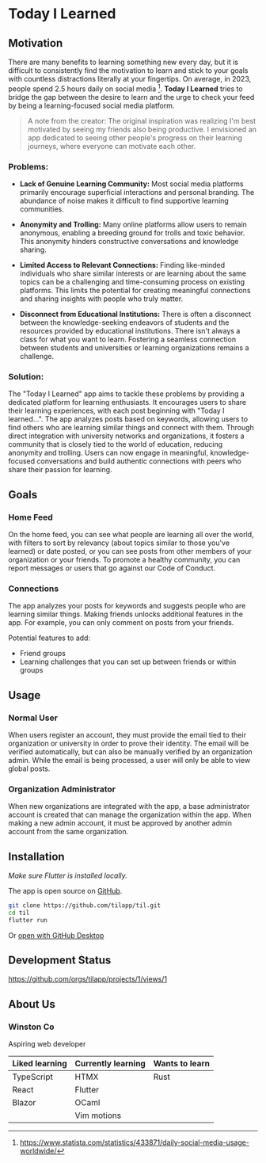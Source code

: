 # Today I Learned

## Motivation

There are many benefits to learning something new every day, but it is difficult to consistently find the motivation to learn and stick to your goals with countless distractions literally at your fingertips. On average, in 2023, people spend 2.5 hours daily on social media [^1]. **Today I Learned** tries to bridge the gap between the desire to learn and the urge to check your feed by being a learning-focused social media platform.

> A note from the creator: The original inspiration was realizing I'm best motivated by seeing my friends also being productive. I envisioned an app dedicated to seeing other people's progress on their learning journeys, where everyone can motivate each other.

### Problems:

- **Lack of Genuine Learning Community:** Most social media platforms primarily encourage superficial interactions and personal branding. The abundance of noise makes it difficult to find supportive learning communities.

- **Anonymity and Trolling:** Many online platforms allow users to remain anonymous, enabling a breeding ground for trolls and toxic behavior. This anonymity hinders constructive conversations and knowledge sharing.

- **Limited Access to Relevant Connections:** Finding like-minded individuals who share similar interests or are learning about the same topics can be a challenging and time-consuming process on existing platforms. This limits the potential for creating meaningful connections and sharing insights with people who truly matter.

- **Disconnect from Educational Institutions:** There is often a disconnect between the knowledge-seeking endeavors of students and the resources provided by educational institutions. There isn't always a class for what you want to learn. Fostering a seamless connection between students and universities or learning organizations remains a challenge.

### Solution:

The "Today I Learned" app aims to tackle these problems by providing a dedicated platform for learning enthusiasts. It encourages users to share their learning experiences, with each post beginning with "Today I learned...". The app analyzes posts based on keywords, allowing users to find others who are learning similar things and connect with them. Through direct integration with university networks and organizations, it fosters a community that is closely tied to the world of education, reducing anonymity and trolling. Users can now engage in meaningful, knowledge-focused conversations and build authentic connections with peers who share their passion for learning.

## Goals

### Home Feed

On the home feed, you can see what people are learning all over the world, with filters to sort by relevancy (about topics similar to those you've learned) or date posted, or you can see posts from other members of your organization or your friends. To promote a healthy community, you can report messages or users that go against our Code of Conduct.

### Connections

The app analyzes your posts for keywords and suggests people who are learning similar things. Making friends unlocks additional features in the app. For example, you can only comment on posts from your friends.

Potential features to add:
- Friend groups
- Learning challenges that you can set up between friends or within groups

## Usage

### Normal User

When users register an account, they must provide the email tied to their organization or university in order to prove their identity. The email will be verified automatically, but can also be manually verified by an organization admin. While the email is being processed, a user will only be able to view global posts.

### Organization Administrator

When new organizations are integrated with the app, a base administrator account is created that can manage the organization within the app. When making a new admin account, it must be approved by another admin account from the same  organization.

## Installation

_Make sure Flutter is installed locally._

The app is open source on [GitHub](https://github.com/tilapp/til).

```sh
git clone https://github.com/tilapp/til.git
cd til
flutter run
```

Or [open with GitHub Desktop](x-github-client://openRepo/https://github.com/tilapp/til)

## Development Status

https://github.com/orgs/tilapp/projects/1/views/1

## About Us

### Winston Co
Aspiring web developer

| Liked learning | Currently learning | Wants to learn |
|----------------|--------------------|----------------|
| TypeScript     | HTMX               | Rust           |
| React          | Flutter            |                |
| Blazor         | OCaml              |                |
|                | Vim motions        |                |

[^1]: https://www.statista.com/statistics/433871/daily-social-media-usage-worldwide/

